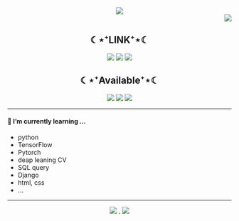 
<div align="center">
<img src="https://capsule-render.vercel.app/api?type=waving&color=timeGradient&height=300&section=header&text=JAMONG%205&fontSize=90" />
</div>
<div align="right">
  <img src="https://hits.seeyoufarm.com/api/count/incr/badge.svg?url=https%3A%2F%2Fgithub.com%2Fjennifer060697&count_bg=%23708FD3&title_bg=%23515151&icon=ghostery.svg&icon_color=%23E7E7E7&title=HITS%21%21&edge_flat=false"/>
</div>

<h2 align="center">☾⋆⁺LINK⁺⋆☾</h2>
<div align="center">
  <a href="https://jamong-5.tistory.com/"><img src="https://img.shields.io/badge/TechBlog-09B3AF?style=flat-square&logo=Tistory&logoColor=white&link=https://jamong-5.tistory.com/"/></a>
  <a href="https://www.kaggle.com/jamong5"><img src="https://img.shields.io/badge/Kaggle-20BEFF?style=flat-square&logo=Kaggle&logoColor=white&link=https://www.kaggle.com/jamong5"/></a>
  <a href="mailto:oennifer060697@gmail.com"><img src="https://img.shields.io/badge/Email-FF4785?style=flat-square&logo=Gmail&logoColor=white&link=mailto:oennifer060697@gmail.com"/></a>
</div>

<h2 align="center">☾⋆⁺Available⁺⋆☾</h2>
<div align="center">
  <img src="https://img.shields.io/badge/Python-00B1E7?logo=Python&logoColor=white"/>
  <img src="https://img.shields.io/badge/C++-00599C?logo=C%2B%2B&logoColor=white"/>
  <img src="https://img.shields.io/badge/C-000000?logo=C&logoColor=white"/>
</div>

--------

#### 🌱 I’m currently learning ...
- python
- TensorFlow
- Pytorch
- deap leaning CV
- SQL query
- Django
- html, css
- ...


--------
<div align="center">
  <img src = "http://mazassumnida.wtf/api/v2/generate_badge?boj=jennifer0606">
  <t>.  </t>
  <img src = "https://github-readme-stats.vercel.app/api/top-langs/?username=jennifer060697&layout=compact">
</div>
